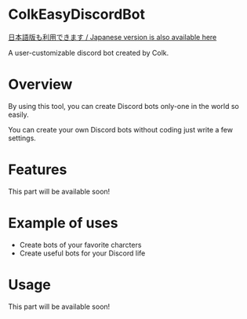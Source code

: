# ColkEasyDiscordBot
[日本語版も利用できます / Japanese version is also available here](https://github.com/Colk-tech/ColkEasyDiscordBot/blob/master/JA_README.md)

A user-customizable discord bot created by Colk.

# Overview
By using this tool, you can create Discord bots only-one in the world so easily.

You can create your own Discord bots without coding just write a few settings.

# Features
This part will be available soon!

# Example of uses
- Create bots of your favorite charcters
- Create useful bots for your Discord life

# Usage
This part will be available soon!
